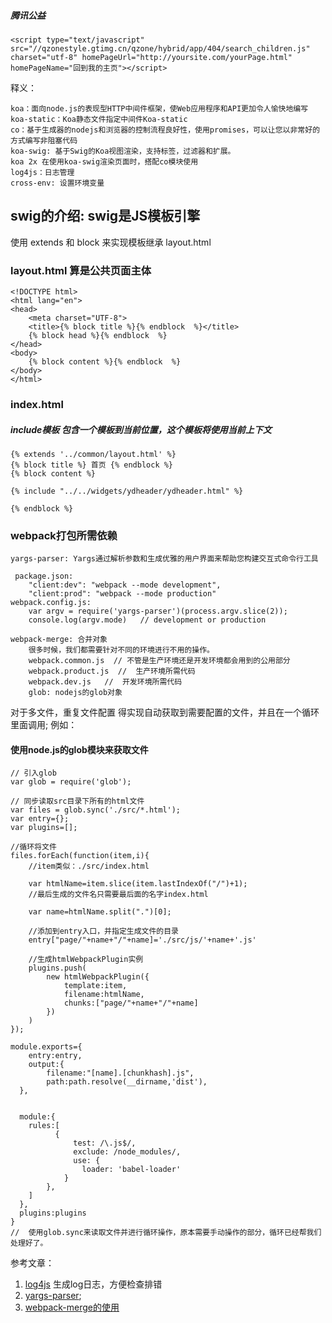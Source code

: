 
##### 腾讯公益
 ``` 
 <script type="text/javascript" src="//qzonestyle.gtimg.cn/qzone/hybrid/app/404/search_children.js" charset="utf-8" homePageUrl="http://yoursite.com/yourPage.html" homePageName="回到我的主页"></script>
```
释义：

    koa：面向node.js的表现型HTTP中间件框架，使Web应用程序和API更加令人愉快地编写
    koa-static：Koa静态文件指定中间件Koa-static
    co：基于生成器的nodejs和浏览器的控制流程良好性，使用promises，可以让您以非常好的方式编写非阻塞代码
    koa-swig: 基于Swig的Koa视图渲染，支持标签，过滤器和扩展。
    koa 2x 在使用koa-swig渲染页面时，搭配co模块使用
    log4js：日志管理
    cross-env: 设置环境变量
## swig的介绍: swig是JS模板引擎
使用 extends 和 block 来实现模板继承 layout.html        
### layout.html 算是公共页面主体
    
    <!DOCTYPE html>
    <html lang="en">
    <head>
        <meta charset="UTF-8">
        <title>{% block title %}{% endblock  %}</title>
        {% block head %}{% endblock  %}
    </head>
    <body>
        {% block content %}{% endblock  %}
    </body>
    </html>
### index.html   
##### include模板 包含一个模板到当前位置，这个模板将使用当前上下文
   
    {% extends '../common/layout.html' %} 
    {% block title %} 首页 {% endblock %} 
    {% block content %}
    
    {% include "../../widgets/ydheader/ydheader.html" %}
    
    {% endblock %}
    

### webpack打包所需依赖
```
yargs-parser: Yargs通过解析参数和生成优雅的用户界面来帮助您构建交互式命令行工具

 package.json: 
    "client:dev": "webpack --mode development",
    "client:prod": "webpack --mode production"
webpack.config.js:
    var argv = require('yargs-parser')(process.argv.slice(2));
    console.log(argv.mode)   // development or production
    
webpack-merge: 合并对象
    很多时候，我们都需要针对不同的环境进行不用的操作。
    webpack.common.js  // 不管是生产环境还是开发环境都会用到的公用部分
    webpack.product.js  //  生产环境所需代码
    webpack.dev.js   //  开发环境所需代码
    glob: nodejs的glob对象

```

对于多文件，重复文件配置
得实现自动获取到需要配置的文件，并且在一个循环里面调用;
例如：
#### 使用node.js的glob模块来获取文件
```
// 引入glob
var glob = require('glob');

// 同步读取src目录下所有的html文件
var files = glob.sync('./src/*.html');
var entry={};
var plugins=[];

//循环将文件
files.forEach(function(item,i){
    //item类似：./src/index.html

    var htmlName=item.slice(item.lastIndexOf("/")+1);
    //最后生成的文件名只需要最后面的名字index.html
    
    var name=htmlName.split(".")[0];

    //添加到entry入口，并指定生成文件的目录
    entry["page/"+name+"/"+name]='./src/js/'+name+'.js'

    //生成htmlWebpackPlugin实例
    plugins.push(
        new htmlWebpackPlugin({
            template:item,
            filename:htmlName,
            chunks:["page/"+name+"/"+name]
        })
    )
});

module.exports={
    entry:entry,
    output:{
        filename:"[name].[chunkhash].js",
        path:path.resolve(__dirname,'dist'),
  },
 

  module:{
    rules:[
          {
              test: /\.js$/,
              exclude: /node_modules/,
              use: {
                loader: 'babel-loader'          
            }
        },  
    ]
  },
  plugins:plugins
}
//  使用glob.sync来读取文件并进行循环操作，原本需要手动操作的部分，循环已经帮我们处理好了。
```
参考文章：
1. [log4js](https://www.npmjs.com/package/log4js)  生成log日志，方便检查排错
2. [yargs-parser](https://www.npmjs.com/package/yargs-parser);
3. [webpack-merge的使用](https://www.cnblogs.com/zhengrunlin/p/7575118.html)
